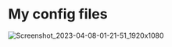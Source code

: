 # My config files

![Screenshot_2023-04-08-01-21-51_1920x1080](https://user-images.githubusercontent.com/40015795/230702971-f28eb7c3-0999-4e22-9dba-7ca3d4d7a18f.png)

